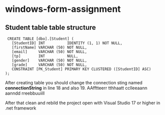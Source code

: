 # windows-form-assignment
##  Student table table structure

 ```
  CREATE TABLE [dbo].[Student] (
    [StudentID] INT          IDENTITY (1, 1) NOT NULL,
    [firstName] VARCHAR (50) NOT NULL,
    [email]     VARCHAR (50) NOT NULL,
    [tp]        INT          NULL,
    [gender]    VARCHAR (50) NOT NULL,
    [grade]     VARCHAR (50) NOT NULL,
    CONSTRAINT [PK_Student] PRIMARY KEY CLUSTERED ([StudentID] ASC)
);
```
After creating table you should change the connection sting named **connectionString** in line 18 and also 19.
AAfftteerr  tthhaatt  cclleeaann  aanndd  rreebbuuiill

After that clean and rebild the project open with Visual Studio 17 or higher in .net framework


